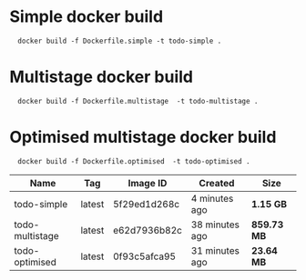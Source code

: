 # Simple docker build

```
  docker build -f Dockerfile.simple -t todo-simple .
```

# Multistage docker build

```
  docker build -f Dockerfile.multistage  -t todo-multistage .
```

# Optimised multistage docker build

```
  docker build -f Dockerfile.optimised  -t todo-optimised .
```

| Name            | Tag    | Image ID     | Created        | Size          |
| --------------- | ------ | ------------ | -------------- | ------------- |
| todo-simple     | latest | 5f29ed1d268c | 4 minutes ago  | **1.15 GB**   |
| todo-multistage | latest | e62d7936b82c | 38 minutes ago | **859.73 MB** |
| todo-optimised  | latest | 0f93c5afca95 | 31 minutes ago | **23.64 MB**  |
